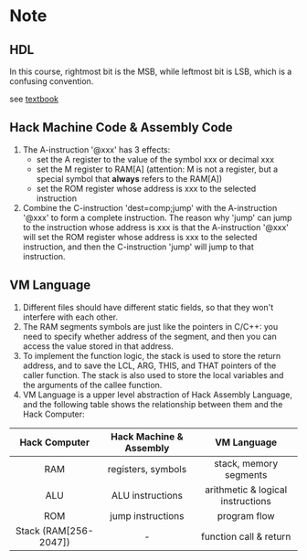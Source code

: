 # Note

## HDL  

In this course, rightmost bit is the MSB, while leftmost bit is LSB, which is a confusing convention.

see [textbook](./materials/the-elements-of-computing-systems-building-a-modern-computer-from-first-principles-2nbsped-2020002671-9780262539807_compress.pdf)

## Hack Machine Code & Assembly Code

1. The A-instruction '@xxx' has 3 effects: 
   - set the A register to the value of the symbol xxx or decimal xxx
   - set the M register to RAM[A] (attention: M is not a register, but a special symbol that **always** refers to the RAM[A])
   - set the ROM register whose address is xxx to the selected instruction
2. Combine the C-instruction 'dest=comp;jump' with the A-instruction '@xxx' to form a complete instruction. The reason why 'jump' can jump to the instruction whose address is xxx is that the A-instruction '@xxx' will set the ROM register whose address is xxx to the selected instruction, and then the C-instruction 'jump' will jump to that instruction.

## VM Language

1. Different files should have different static fields, so that they won't interfere with each other.
2. The RAM segments symbols are just like the pointers in C/C++: you need to specify whether address of the segment, and then you can access the value stored in that address.
3. To implement the function logic, the stack is used to store the return address, and to save the LCL, ARG, THIS, and THAT pointers of the caller function. The stack is also used to store the local variables and the arguments of the callee function.
4. VM Language is a upper level abstraction of Hack Assembly Language, and the following table shows the relationship between them and the Hack Computer:


| Hack Computer | Hack Machine & Assembly |  VM Language |
| :----------: | :-----------: | :----------: |
| RAM |   registers, symbols   |  stack, memory segments |
| ALU |  ALU instructions  |  arithmetic & logical instructions|
| ROM | jump instructions |  program flow |
| Stack (RAM[256-2047]) |  - |  function call & return |